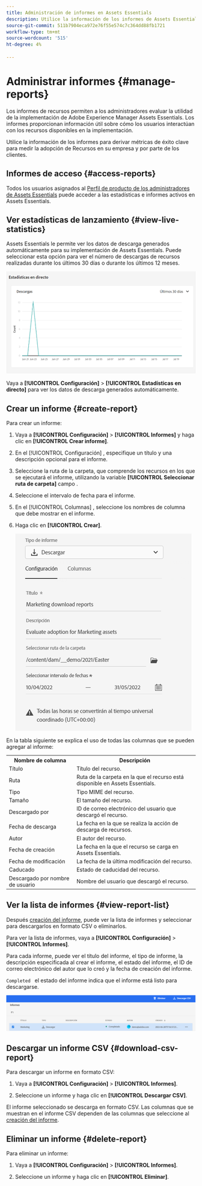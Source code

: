 ```yaml
---
title: Administración de informes en Assets Essentials
description: Utilice la información de los informes de Assets Essentials para derivar métricas de éxito clave y medir la adopción de Recursos en su empresa y por parte de los clientes.
source-git-commit: 511b7904eca972e76f55e574c7c364dd88fb1721
workflow-type: tm+mt
source-wordcount: '515'
ht-degree: 4%

---
```


# Administrar informes {#manage-reports}

Los informes de recursos permiten a los administradores evaluar la utilidad de la implementación de Adobe Experience Manager Assets Essentials. Los informes proporcionan información útil sobre cómo los usuarios interactúan con los recursos disponibles en la implementación.

Utilice la información de los informes para derivar métricas de éxito clave para medir la adopción de Recursos en su empresa y por parte de los clientes.

## Informes de acceso {#access-reports}

Todos los usuarios asignados al [Perfil de producto de los administradores de Assets Essentials](deploy-administer.md) puede acceder a las estadísticas e informes activos en Assets Essentials.

## Ver estadísticas de lanzamiento {#view-live-statistics}

Assets Essentials le permite ver los datos de descarga generados automáticamente para su implementación de Assets Essentials. Puede seleccionar esta opción para ver el número de descargas de recursos realizadas durante los últimos 30 días o durante los últimos 12 meses.

![Opciones de la barra de herramientas al seleccionar un recurso](assets/asset-reports-live-statistics.png)

Vaya a **[!UICONTROL Configuración]** > **[!UICONTROL Estadísticas en directo]** para ver los datos de descarga generados automáticamente.

## Crear un informe {#create-report}

Para crear un informe:

1. Vaya a **[!UICONTROL Configuración]** > **[!UICONTROL Informes]** y haga clic en **[!UICONTROL Crear informe]**.

1. En el [!UICONTROL Configuración] , especifique un título y una descripción opcional para el informe.

1. Seleccione la ruta de la carpeta, que comprende los recursos en los que se ejecutará el informe, utilizando la variable **[!UICONTROL Seleccionar ruta de carpeta]** campo .

1. Seleccione el intervalo de fecha para el informe.

1. En el [!UICONTROL Columnas] , seleccione los nombres de columna que debe mostrar en el informe.

1. Haga clic en **[!UICONTROL Crear]**.

   ![Descargar informe](assets/download-reports-config.png)

En la tabla siguiente se explica el uso de todas las columnas que se pueden agregar al informe:

<table>
    <tbody>
     <tr>
      <th><strong>Nombre de columna</strong></th>
      <th><strong>Descripción</strong></th>
     </tr>
     <tr>
      <td>Título</td>
      <td>Título del recurso.</td>
     </tr>
     <tr>
      <td>Ruta</td>
      <td>Ruta de la carpeta en la que el recurso está disponible en Assets Essentials.</td>
     </tr>
     <tr>
      <td>Tipo</td>
      <td>Tipo MIME del recurso.</td>
     </tr>
     <tr>
      <td>Tamaño</td>
      <td>El tamaño del recurso.</td>
     </tr>
     <tr>
      <td>Descargado por</td>
      <td>ID de correo electrónico del usuario que descargó el recurso.</td>
     </tr>
     <tr>
      <td>Fecha de descarga</td>
      <td>La fecha en la que se realiza la acción de descarga de recursos.</td>
     </tr>
     <tr>
      <td>Autor</td>
      <td>El autor del recurso.</td>
     </tr>
     <tr>
      <td>Fecha de creación</td>
      <td>La fecha en la que el recurso se carga en Assets Essentials.</td>
     </tr>
     <tr>
      <td>Fecha de modificación</td>
      <td>La fecha de la última modificación del recurso.</td>
     </tr>
     <tr>
      <td>Caducado</td>
      <td>Estado de caducidad del recurso.</td>
     </tr>
     <tr>
      <td>Descargado por nombre de usuario</td>
      <td>Nombre del usuario que descargó el recurso.</td>
     </tr>           
    </tbody>
   </table>

## Ver la lista de informes {#view-report-list}

Después [creación del informe](#create-report), puede ver la lista de informes y seleccionar para descargarlos en formato CSV o eliminarlos.

Para ver la lista de informes, vaya a **[!UICONTROL Configuración]** > **[!UICONTROL Informes]**.

Para cada informe, puede ver el título del informe, el tipo de informe, la descripción especificada al crear el informe, el estado del informe, el ID de correo electrónico del autor que lo creó y la fecha de creación del informe.

`Completed ` el estado del informe indica que el informe está listo para descargarse.

![Lista de informes](assets/list-of-reports.png)


## Descargar un informe CSV {#download-csv-report}

Para descargar un informe en formato CSV:

1. Vaya a **[!UICONTROL Configuración]** > **[!UICONTROL Informes]**.

1. Seleccione un informe y haga clic en **[!UICONTROL Descargar CSV]**.

El informe seleccionado se descarga en formato CSV. Las columnas que se muestran en el informe CSV dependen de las columnas que seleccione al [creación del informe](#create-report).

## Eliminar un informe {#delete-report}

Para eliminar un informe:

1. Vaya a **[!UICONTROL Configuración]** > **[!UICONTROL Informes]**.

1. Seleccione un informe y haga clic en **[!UICONTROL Eliminar]**.
